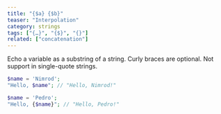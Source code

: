 ```yaml
---
title: "{$a} {$b}"
teaser: "Interpolation"
category: strings
tags: ["{…}", "{$}", "{}"]
related: ["concatenation"]
---
```


Echo a variable as a substring of a string. Curly braces are optional. Not support in single-quote strings.

```php
$name = 'Nimrod';
"Hello, $name"; // "Hello, Nimrod!"

$name = 'Pedro';
"Hello, {$name}"; // "Hello, Pedro!"
```
